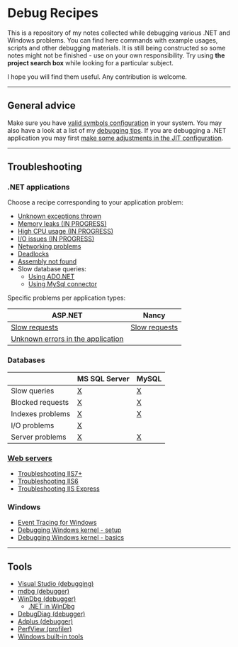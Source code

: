 
Debug Recipes
=============

This is a repository of my notes collected while debugging various .NET and Windows problems. You can find here commands with example usages, scripts and other debugging materials.  It is still being constructed so some notes might not be finished - use on your own responsibility. Try using **the project search box** while looking for a particular subject.

I hope you will find them useful. Any contribution is welcome.

---------------------

## General advice

Make sure you have [valid symbols configuration](windows-debugging-configuration.md) in your system. You may also have a look at a list of my [debugging tips](howto.md). If you are debugging a .NET application you may first [make some adjustments in the JIT configuration](jit-configuration-for-debugging.md).

---------------------

## Troubleshooting

### .NET applications

Choose a recipe corresponding to your application problem:

- [Unknown exceptions thrown](exceptions/exceptions.md)
- [Memory leaks (IN PROGRESS)](memory/managed-memory-leaks.md)
- [High CPU usage (IN PROGRESS)](cpu/analyzing-high-cpu-usage.md)
- [I/O issues (IN PROGRESS)]()
- [Networking problems](network/network-tracing.md)
- [Deadlocks](threading/analysing-locks-in-net.md)
- [Assembly not found](assemblies/clr-assemblies.md)
- Slow database queries:
  - [Using ADO.NET](ado.net/ado.net-debugging.md)
  - [Using MySql connector](databases/mysql/mysql.net-connector-usage.md)

Specific problems per application types:

| ASP.NET | Nancy
| --- | ---
| [Slow requests](asp.net/asp.net-profiling.md) | [Slow requests](nancy/nancy-diagnostics.md)
| [Unknown errors in the application](asp.net/asp.net-debugging) |


### Databases

|    | MS SQL Server | MySQL |
| --- | --- | --- |
| Slow queries | [X](databases/mssqlserver/mssqlserver-querying.md) | [X](databases/mysql/mysql-querying.md) |
| Blocked requests | [X](databases/mssqlserver/mssqlserver-concurrency.md) | [X](databases/mysql/mysql-concurrency.md) |
| Indexes problems | [X](databases/mssqlserver/mssqlserver-indexes.md) | [X](databases/mysql/mysql-indexes.md) |
| I/O problems | [X](databases/mssqlserver/mssqlserver-troubleshooting-io.md) |  |
| Server problems | [X](databases/mssqlserver/mssqlserver-troubleshooting-server.md) | [X](databases/mysql/mysql-troubleshooting-server.md) |

### [Web servers](iid/README.md)

- [Troubleshooting IIS7+](iis/iis7up.md)
- [Troubleshooting IIS6](iis/iis6.md)
- [Troubleshooting IIS Express](iis/iisexpress.md)

### Windows

- [Event Tracing for Windows](etw/README.md)
- [Debugging Windows kernel - setup](debugging-kernel/windows-kernel-debugging-setup.md)
- [Debugging Windows kernel - basics](debugging-kernel/windows-kernel-debugging.md)

---------------------

## Tools

- [Visual Studio (debugging)](debugging-using-vs/README.md)
- [mdbg (debugger)](debugging-using-mdbg/mdbg.exe.md)
- [WinDbg (debugger)](debugging-using-windbg/windbg-debugging.md)
  - [.NET in WinDbg](debugging-using-windbg/windbg-clr-debugging.md)
- [DebugDiag (debugger)](debugdiag/debugdiag.md)
- [Adplus (debugger)](exceptions/adplus/adplus.md)
- [PerfView (profiler)](perfview/perfview.exe.md)
- [Windows built-in tools](windows-system-perftools.md)


